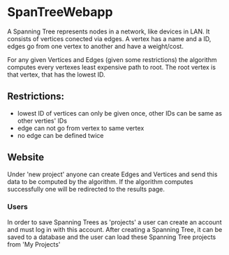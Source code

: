 # SpanTreeWebapp

A Spanning Tree represents nodes in a network, like devices in LAN.
It consists of vertices conected via edges.
A vertex has a name and a ID, edges go from one vertex to another and have a weight/cost.

For any given Vertices and Edges (given some restrictions) the algorithm computes every vertexes least expensive path to root.
The root vertex is that vertex, that has the lowest ID.

## Restrictions:
* lowest ID of vertices can only be given once, other IDs can be same as other verties' IDs
* edge can not go from vertex to same vertex
* no edge can be defined twice


## Website
Under 'new project' anyone can create Edges and Vertices and send this data to be computed by the algorithm.
If the algorithm computes successfully one will be redirected to the results page.

### Users
In order to save Spanning Trees as 'projects' a user can create an account and must log in with this account.
After creating a Spanning Tree, it can be saved to a database and the user can load these Spanning Tree projects from 'My Projects'
